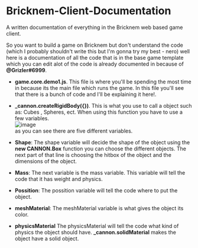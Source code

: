 # Bricknem-Client-Documentation
 A written documentation of everything in the Bricknem web based game client.



So you want to build a game on Bricknem but don't understand the code (which I probably shouldn't write this but I'm gonna try my best - nero) well here is a documentation of all the code that is in the base game template which you can edit alot of the code is already documented in because of <b>@Grizler#6999</b>.



* <b>game.core.demo1.js</b>. This file is where you'll be spending the most time in because its the main file which runs the game. In this file you'll see that there is a bunch of code and I'll be explaining it here!.


* <b>_cannon.createRigidBody({})</b>. This is what you use to call a object such as: Cubes , Spheres, ect. When using this function you have to use a few variables.<br>
![image](https://user-images.githubusercontent.com/97628321/181345693-45c6fb70-f3bd-4db7-94d4-348c9f1f75f6.png)<br> as you can see there are five different variables.<br> 
* <b>Shape</b>: The shape variable will decide the shape of the object using the <b> new CANNON.Box</b> function you can choose the different objects. The next part of that line is choosing the hitbox of the object and the dimensions of the object.
* <b>Mass</b>: The next variable is the mass variable. This variable will tell the code that it has weight and physics.
* <b>Possition</b>: The possition variable will tell the code where to put the object.
* <b>meshMaterial</b>: The meshMaterial variable is what gives the object its color.
* <b>physicsMaterial</b> The physicsMaterial will tell the code what kind of physics the object should have. <b>_cannon.solidMaterial</b> makes the object have a solid object.


